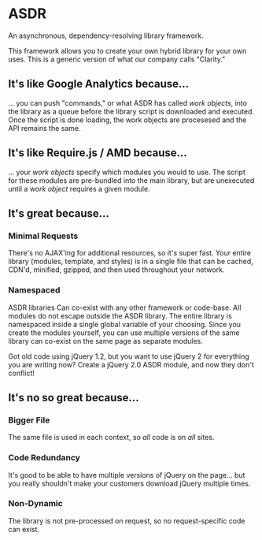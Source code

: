 # ASDR

An asynchronous, dependency-resolving library framework.

This framework allows you to create your own hybrid library for your own uses. This is a generic version of what our company calls "Clarity."

## It's like Google Analytics because...

... you can push "commands," or what ASDR has called _work objects_, into the library as a queue before the library script is downloaded and executed. Once the script is done loading, the work objects are procesesed and the API remains the same.

## It's like Require.js / AMD because...

... your _work objects_ specify which modules you would to use. The script for these modules are pre-bundled into the main library, but are unexecuted until a _work object_ requires a given module.

## It's great because...

### Minimal Requests
There's no AJAX'ing for additional resources, so it's super fast. Your entire library (modules, template, and styles) is in a single file that can be cached, CDN'd, minified, gzipped, and then used throughout your network.

### Namespaced
ASDR libraries Can co-exist with any other framework or code-base. All modules do not escape outside the ASDR library. The entire library is namespaced inside a single global variable of your choosing. Since you create the modules yourself, you can use multiple versions of the same library can co-exist on the same page as separate modules.

Got old code using jQuery 1.2, but you want to use jQuery 2 for everything you are writing now? Create a jQuery 2.0 ASDR module, and now they don't conflict!

## It's no so great because...

### Bigger File
The same file is used in each context, so *all* code is on *all* sites.

### Code Redundancy
It's good to be able to have multiple versions of jQuery on the page... but you really shouldn't make your customers download jQuery multiple times.

### Non-Dynamic
The library is not pre-processed on request, so no request-specific code can exist.


